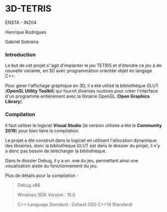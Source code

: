 # 3D-TETRIS

ENSTA - IN204

Henrique Rodrigues

Gabriel Sobreira

### Introduction

Le but de cet projet s''agit d'implanter le jeu TETRIS et d'étendre ce jeu à de nouvelle variante, en 3D avec programmation orientée objet en langage C++.

Pour gérer l'affichage graphique en 3D, il a été utilisé la bibliothèque GLUT (**OpenGL Utility Toolkit**) qui fournit diverses routines pour créer l'interface d'un programme entièrement avec la librairie OpenGL (**Open Graphics Library**).

### Compilation

Il faut utiliser le logiciel **Visual Studio** (la version utilisée a été le **Community 2019**) pour bien faire la compilation.

Le projet a été construit dans le logiciel en utilisant l'allocation dynamique des librairies, donc la bibliothèque GLUT est dans le dossier du projet, il n'y a donc pas besoin de télécharger la bibliothèque.

Dans le dossier Debug, il y a un .exe du jeu, permettant ainsi une visualisation aisée du fonctionnement du jeu.

Plus de détails pour la compilation :

> Debug x86
>
> Windows SDK Version :
> 10.0
>
> C++ Language Standard :
> Default (ISO C++14 Standard)
